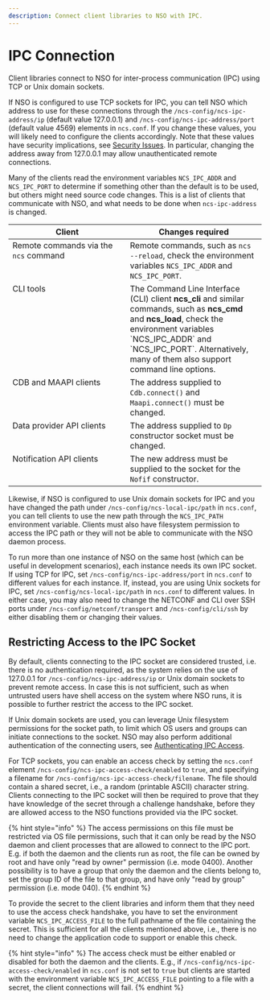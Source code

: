 ```yaml
---
description: Connect client libraries to NSO with IPC.
---
```


# IPC Connection

Client libraries connect to NSO for inter-process communication (IPC) using TCP or Unix domain sockets.

If NSO is configured to use TCP sockets for IPC, you can tell NSO which address to use for these connections through the `/ncs-config/ncs-ipc-address/ip` (default value 127.0.0.1) and `/ncs-config/ncs-ipc-address/port` (default value 4569) elements in `ncs.conf`. If you change these values, you will likely need to configure the clients accordingly. Note that these values have security implications, see [Security Issues](../installation-and-deployment/deployment/secure-deployment.md#securing-ipc-access). In particular, changing the address away from 127.0.0.1 may allow unauthenticated remote connections.

Many of the clients read the environment variables `NCS_IPC_ADDR` and `NCS_IPC_PORT` to determine if something other than the default is to be used, but others might need source code changes. This is a list of clients that communicate with NSO, and what needs to be done when `ncs-ipc-address` is changed.

<table><thead><tr><th width="218" valign="top">Client</th><th valign="top">Changes required</th></tr></thead><tbody><tr><td valign="top">Remote commands via the <code>ncs</code> command</td><td valign="top">Remote commands, such as <code>ncs --reload</code>, check the environment variables <code>NCS_IPC_ADDR</code> and <code>NCS_IPC_PORT</code>.</td></tr><tr><td valign="top">CLI tools</td><td valign="top">The Command Line Interface (CLI) client <strong>ncs_cli</strong> and similar commands, such as <strong>ncs_cmd</strong> and <strong>ncs_load</strong>, check the environment variables `NCS_IPC_ADDR` and `NCS_IPC_PORT`. Alternatively, many of them also support command line options.</td></tr><tr><td valign="top">CDB and MAAPI clients</td><td valign="top">The address supplied to <code>Cdb.connect()</code> and <code>Maapi.connect()</code> must be changed.</td></tr><tr><td valign="top">Data provider API clients</td><td valign="top">The address supplied to <code>Dp</code> constructor socket must be changed.</td></tr><tr><td valign="top">Notification API clients</td><td valign="top">The new address must be supplied to the socket for the <code>Nofif</code> constructor.</td></tr></tbody></table>

Likewise, if NSO is configured to use Unix domain sockets for IPC and you have changed the path under `/ncs-config/ncs-local-ipc/path` in `ncs.conf`, you can tell clients to use the new path through the `NCS_IPC_PATH` environment variable. Clients must also have filesystem permission to access the IPC path or they will not be able to communicate with the NSO daemon process.

To run more than one instance of NSO on the same host (which can be useful in development scenarios), each instance needs its own IPC socket. If using TCP for IPC, set `/ncs-config/ncs-ipc-address/port` in `ncs.conf` to different values for each instance. If, instead, you are using Unix sockets for IPC, set `/ncs-config/ncs-local-ipc/path` in `ncs.conf` to different values. In either case, you may also need to change the NETCONF and CLI over SSH ports under `/ncs-config/netconf/transport` and `/ncs-config/cli/ssh` by either disabling them or changing their values.

## Restricting Access to the IPC Socket

By default, clients connecting to the IPC socket are considered trusted, i.e. there is no authentication required, as the system relies on the use of 127.0.0.1 for `/ncs-config/ncs-ipc-address/ip` or Unix domain sockets to prevent remote access. In case this is not sufficient, such as when untrusted users have shell access on the system where NSO runs, it is possible to further restrict the access to the IPC socket.

If Unix domain sockets are used, you can leverage Unix filesystem permissions for the socket path, to limit which OS users and groups can initiate connections to the socket. NSO may also perform additional authentication of the connecting users, see [Authenticating IPC Access](../management/aaa-infrastructure.md#authenticating-ipc-access).

For TCP sockets, you can enable an access check by setting the `ncs.conf` element `/ncs-config/ncs-ipc-access-check/enabled` to `true`, and specifying a filename for `/ncs-config/ncs-ipc-access-check/filename`. The file should contain a shared secret, i.e., a random (printable ASCII) character string. Clients connecting to the IPC socket will then be required to prove that they have knowledge of the secret through a challenge handshake, before they are allowed access to the NSO functions provided via the IPC socket.

{% hint style="info" %}
The access permissions on this file must be restricted via OS file permissions, such that it can only be read by the NSO daemon and client processes that are allowed to connect to the IPC port. E.g. if both the daemon and the clients run as root, the file can be owned by root and have only "read by owner" permission (i.e. mode 0400). Another possibility is to have a group that only the daemon and the clients belong to, set the group ID of the file to that group, and have only "read by group" permission (i.e. mode 040).
{% endhint %}

To provide the secret to the client libraries and inform them that they need to use the access check handshake, you have to set the environment variable `NCS_IPC_ACCESS_FILE` to the full pathname of the file containing the secret. This is sufficient for all the clients mentioned above, i.e., there is no need to change the application code to support or enable this check.

{% hint style="info" %}
The access check must be either enabled or disabled for both the daemon and the clients. E.g., if `/ncs-config/ncs-ipc-access-check/enabled` in `ncs.conf` is not set to `true` but clients are started with the environment variable `NCS_IPC_ACCESS_FILE` pointing to a file with a secret, the client connections will fail.
{% endhint %}
